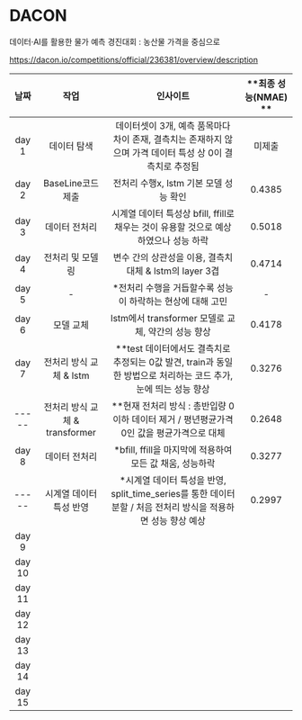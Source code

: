 # DACON 
데이터·AI를 활용한 물가 예측 경진대회 : 농산물 가격을 중심으로

https://dacon.io/competitions/official/236381/overview/description

| **날짜** | **작업** | **인사이트** | **최종 성능(NMAE) ** |
|:---:|:---:|:---:|:---:|
| day 1 | 데이터 탐색 | 데이터셋이 3개, 예측 품목마다 차이 존재, 결측치는 존재하지 않으며 가격 데이터 특성 상 0이 결측치로 추정됨 | 미제출 |
| day 2 | BaseLine코드 제출 | 전처리 수행x, lstm 기본 모델 성능 확인 | 0.4385 |
| day 3 | 데이터 전처리 | 시계열 데이터 특성상 bfill, ffill로 채우는 것이 유용할 것으로 예상하였으나 성능 하락 | 0.5018 |
| day 4 | 전처리 및 모델링 | 변수 간의 상관성을 이용, 결측치 대체 & lstm의 layer 3겹 | 0.4714 |
| day 5 | - | *전처리 수행을 거듭할수록 성능이 하락하는 현상에 대해 고민 | - |
| day 6 | 모델 교체 | lstm에서 transformer 모델로 교체, 약간의 성능 향상 | 0.4178 |
| day 7 | 전처리 방식 교체 & lstm | **test 데이터에서도 결측치로 추정되는 0값 발견, train과 동일한 방법으로 처리하는 코드 추가, 눈에 띄는 성능 향상 | 0.3276 |
| ----- | 전처리 방식 교체 & transformer | **현재 전처리 방식 : 총반입량 0이하 데이터 제거 / 평년평균가격 0인 값을 평균가격으로 대체 | 0.2648 |
| day 8 | 데이터 전처리 | *bfill, ffill을 마지막에 적용하여 모든 값 채움, 성능하락 | 0.3277 |
| ----- | 시계열 데이터 특성 반영 | *시계열 데이터 특성을 반영, split_time_series를 통한 데이터 분할 / 처음 전처리 방식을 적용하면 성능 향상 예상 | 0.2997 |
| day 9 | | | |
| day 10 | | | |
| day 11 | | | |
| day 12 | | | |
| day 13 | | | |
| day 14 | | | |
| day 15 | | | |
